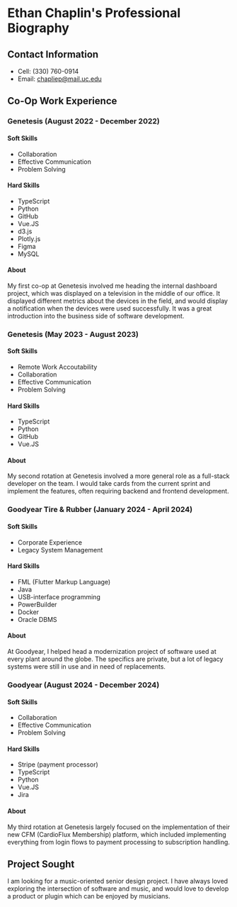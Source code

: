 # Ethan Chaplin's Professional Biography

## Contact Information
- Cell: (330) 760-0914
- Email: chapliep@mail.uc.edu

## Co-Op Work Experience
### Genetesis (August 2022 - December 2022)
 #### Soft Skills
  - Collaboration
  - Effective Communication
  - Problem Solving
 #### Hard Skills
  - TypeScript
  - Python
  - GitHub
  - Vue.JS
  - d3.js
  - Plotly.js
  - Figma
  - MySQL
 #### About
 My first co-op at Genetesis involved me heading the internal dashboard project, which was displayed on a television in the middle of our office. It displayed different metrics about the devices in the field, and would display a notification when the devices were used successfully. It was a great introduction into the business side of software development.
### Genetesis (May 2023 - August 2023)
 #### Soft Skills
  - Remote Work Accoutability
  - Collaboration
  - Effective Communication
  - Problem Solving
 #### Hard Skills
  - TypeScript
  - Python
  - GitHub
  - Vue.JS
 #### About
 My second rotation at Genetesis involved a more general role as a full-stack developer on the team. I would take cards from the current sprint and implement the features, often requiring backend and frontend development.
### Goodyear Tire & Rubber (January 2024 - April 2024)
 #### Soft Skills
  - Corporate Experience
  - Legacy System Management
 #### Hard Skills
  - FML (Flutter Markup Language)
  - Java
  - USB-interface programming
  - PowerBuilder
  - Docker
  - Oracle DBMS
 #### About
 At Goodyear, I helped head a modernization project of software used at every plant around the globe. The specifics are private, but a lot of legacy systems were still in use and in need of replacements.
### Goodyear (August 2024 - December 2024)
 #### Soft Skills
  - Collaboration
  - Effective Communication
  - Problem Solving
 #### Hard Skills
  - Stripe (payment processor)
  - TypeScript
  - Python
  - Vue.JS
  - Jira
 #### About
 My third rotation at Genetesis largely focused on the implementation of their new CFM (CardioFlux Membership) platform, which included implementing everything from login flows to payment processing to subscription handling.

## Project Sought
I am looking for a music-oriented senior design project. I have always loved exploring the intersection of software and music, and would love to develop a product or plugin which can be enjoyed by musicians.